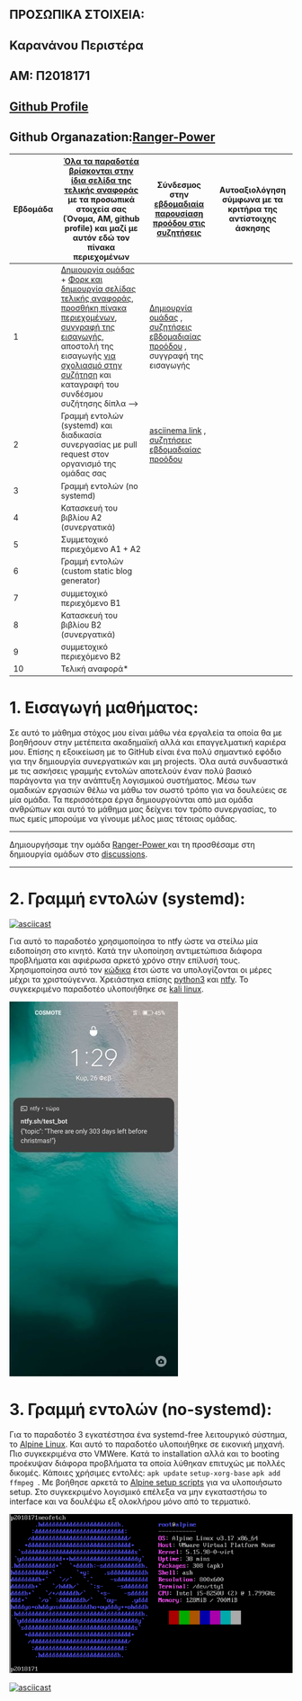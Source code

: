 
## ΠΡΟΣΩΠΙΚΑ ΣΤΟΙΧΕΙΑ:

## Καρανάνου Περιστέρα
## ΑΜ: Π2018171
## [Github Profile](https://github.com/perikrananou)
## Github Organazation:[Ranger-Power](https://github.com/Ranger-Power) 

| Εβδομάδα | [Όλα τα παραδοτέα βρίσκονται στην ίδια σελίδα της τελικής αναφοράς](https://epidrome.github.io/teaching/deliverables/) με τα προσωπικά στοιχεία σας (Όνομα, ΑΜ, github profile) και μαζί με αυτόν εδώ τον πίνακα περιεχομένων | Σύνδεσμος στην [εβδομαδιαία παρουσίαση προόδου στις συζητήσεις](https://github.com/courses-ionio/help/discussions/categories/show-and-tell) | Αυτοαξιολόγηση σύμφωνα με τα κριτήρια της αντίστοιχης άσκησης |
| --- | --- | --- | --- |
| 1 | [Δημιουργία ομάδας](https://epidrome.github.io/teaching/team/) + [Φορκ και δημιουργία σελίδας τελικής αναφοράς](https://epidrome.github.io/teaching/guide/), [προσθήκη πίνακα περιεχομένων](https://raw.githubusercontent.com/courses-ionio/sw/master/README.md), [συγγραφή της εισαγωγής](https://epidrome.github.io/teaching/intro/), αποστολή της εισαγωγής [για σχολιασμό στην συζήτηση](https://github.com/courses-ionio/sw/discussions/categories/show-and-tell) και καταγραφή του συνδέσμου συζήτησης δίπλα --> | [Δημιουργία ομάδας](https://github.com/courses-ionio/sw/discussions/1133#discussioncomment-5017545) , [συζητήσεις εβδομαδιαίας προόδου](https://github.com/courses-ionio/sw/discussions/1146) , συγγραφή της εισαγωγής | |
| 2 | Γραμμή εντολών (systemd) και διαδικασία συνεργασίας με pull request στον οργανισμό της ομάδας σας | [asciinema link](https://asciinema.org/a/562910) , [συζητήσεις εβδομαδιαίας προόδου](https://github.com/courses-ionio/sw/discussions/1271) | |
| 3 | Γραμμή εντολών (no systemd) | | |
| 4 | Κατασκευή του βιβλίου Α2 (συνεργατικά) | | |
| 5 | Συμμετοχικό περιεχόμενο A1 + A2 | | |
| 6 | Γραμμή εντολών (custom static blog generator) | | |
| 7 | συμμετοχικό περιεχόμενο B1 | | |
| 8 | Κατασκευή του βιβλίου Β2 (συνεργατικά) | | |
| 9 | συμμετοχικό περιεχόμενο B2 | | |
| 10 | Τελική αναφορά* | | |


# 1. Εισαγωγή μαθήματος:
Σε αυτό το μάθημα στόχος μου είναι μάθω νέα εργαλεία τα οποία θα με βοηθήσουν στην μετέπειτα ακαδημαϊκή αλλά και επαγγελματική καριέρα μου. Επίσης η εξοικείωση με το GitHub είναι ένα πολύ σημαντικό εφόδιο για την δημιουργία συνεργατικών και μη projects. Όλα αυτά συνδυαστικά με τις ασκήσεις γραμμής εντολών αποτελούν έναν πολύ βασικό παράγοντα για την ανάπτυξη λογισμικού συστήματος. Μέσω των ομαδικών εργασιών θέλω να μάθω τον σωστό τρόπο για να δουλεύεις σε μία ομάδα. Τα περισσότερα έργα δημιουργούνται από μια ομάδα ανθρώπων και αυτό το μάθημα μας δείχνει τον τρόπο συνεργασίας, το πως εμείς μπορούμε να γίνουμε μέλος μιας τέτοιας ομάδας.

---

Δημιουργήσαμε την ομάδα [Ranger-Power ](https://github.com/Ranger-Power) και τη προσθέσαμε στη δημιουργία ομάδων στο [discussions](https://github.com/courses-ionio/sw/discussions/1133#discussioncomment-5017545).

---

# 2. Γραμμή εντολών (systemd):
[![asciicast](https://asciinema.org/a/562910.svg)](https://asciinema.org/a/562910)


Για αυτό το παραδοτέο χρησιμοποίησα το ntfy ώστε να στείλω μία ειδοποίηση στο κινητό. Κατά την υλοποίηση αντιμετώπισα διάφορα προβλήματα και αφιέρωσα αρκετό χρόνο στην επίλυσή τους. Χρησιμοποίησα αυτό τον [κώδικα](https://github.com/perikarananou/helpppp/blob/main/christmas.py) έτσι ώστε να υπολογίζονται οι μέρες μέχρι τα χριστούγεννα. Χρειάστηκα επίσης [python3](https://www.python.org/downloads/) και [ntfy](https://docs.ntfy.sh/). Το συγκεκριμένο παραδοτέο υλοποιήθηκε σε [kali linux](https://www.kali.org/).

<img src="https://github.com/perikarananou/helpppp/blob/main/photo/333314616_2288482228002552_8182530760876617867_n.jpg">
 
 
 
 # 3. Γραμμή εντολών (no-systemd):
 
 
 Για το παραδοτέο 3 εγκατέστησα ένα systemd-free λειτουργικό σύστημα, το [Alpine Linux](https://www.alpinelinux.org/). Και αυτό το παραδοτέο υλοποιήθηκε σε εικονική μηχανή. Πιο συγκεκριμένα στο VMWere. Κατά το installation αλλά και το booting προέκυψαν διάφορα προβλήματα τα οποία λύθηκαν επιτυχώς με πολλές δικομές. Κάποιες χρήσιμες εντολές: `apk update` `setup-xorg-base` `apk add ffmpeg `. Με βοήθησε αρκετά το [Alpine setup scripts](https://wiki.alpinelinux.org/wiki/Alpine_setup_scripts) για να υλοποιήσωτο setup. Στο συγκεκριμένο λογισμικό επέλεξα να μην εγκαταστήσω το interface και να δουλέψω εξ ολοκλήρου μόνο από το τερματικό.
 

<img src="https://github.com/perikarananou/helpppp/blob/main/photo/neofetch.png">
 



[![asciicast](https://asciinema.org/a/564646.svg)](https://asciinema.org/a/564646)
